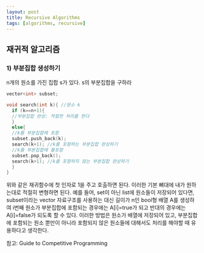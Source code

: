 ```yaml
---
layout: post
title: Recursive Algorithms
tags: [algorithms, recursive]
---
```


## 재귀적 알고리즘

### 1) 부분집합 생성하기
n개의 원소를 가진 집합 s가 있다. s의 부분집합을 구하라
~~~cpp
vector<int> subset;

void search(int k){ //원소 k
  if (k==n+1){
  //부분집합 완성: 적절한 처리를 한다
  }
  else{
  //k를 부분집합에 포함
  subset.push_back(k);
  search(k+1); //k를 포함하는 부분집합 완성하기
  //k를 부분집합에 불포함
  subset.pop_back();
  search(k+1); //k를 포함하지 않는 부분집합 완성하기
  }
}
~~~
위와 같은 재귀함수에 첫 인자로 1을 주고 호출하면 된다.
이러한 기본 뼈대에 내가 원하는대로 적절히 변형하면 된다. 예를 들어, set이 아닌 list에 원소들이 저장되어 있다면, 
subset이라는 vector 자료구조를 사용하는 대신 길이가 n인 bool형 배열 A를 생성하여 i번째 원소가 부분집합에 포함되는 경우에는 A[i]=true가 되고
반대의 경우에는 A[i]=false가 되도록 할 수 있다. 이러한 방법은 원소가 배열에 저장되어 있고, 부분집합에 포함되는 원소 뿐만이 아니라 포함되지 않은
원소들에 대해서도 처리를 해야할 때 유용하다고 생각한다.

참고: Guide to Competitive Programming
